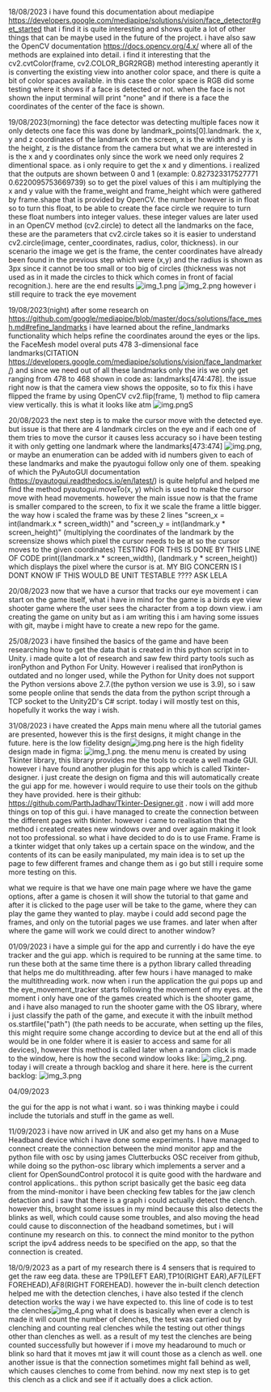 18/08/2023
i have found this documentation about mediapipe https://developers.google.com/mediapipe/solutions/vision/face_detector#get_started that i find it is quite interesting and shows quite a lot of other things that can be maybe used in the future of the project.
i have also saw the OpenCV documentation https://docs.opencv.org/4.x/ where all of the methods are explained into detail. i find it interesting that the cv2.cvtColor(frame, cv2.COLOR_BGR2RGB) method interesting aperantly it is converting the existing view into another color space, and there is quite a bit of color spaces available. in this case the color space is RGB
did some testing where it shows if a face is detected or not. when the face is not shown the input terminal will print "none" and if there is a face the coordinates of the center of the face is shown.

19/08/2023(morning)
the face detector was detecting multiple faces now it only detects one face this was done by landmark_points[0].landmark. the x, y and z coordinates of the landmark on the screen, x is the width and y is the height, z is the distance from the camera but what we are interested in is the x and y coordinates only since the work we need only requires 2 dimentional space. as i only require to get the x and y dimentions. i realized that the outputs are shown between 0 and 1 (example: 0.827323317527771 0.6220095753669739) so to get the pixel values of this i am multiplying the x and y value with the frame_weight and frame_height which were gathered by frame.shape that is provided by OpenCV. the number however is in float so to turn this float, to be able to create the face circle we require to turn these float numbers into integer values. these integer values are later used in an OpenCV method (cv2.circle) to detect all the landmarks on the face, these are the parameters that cv2.circle takes so it is easier to understand cv2.circle(image, center_coordinates, radius, color, thickness). in our scenario the image we get is the frame, the center coordinates have already been found in the previous step which were (x,y) and the radius is shown as 3px since it cannot be too small or too big of circles (thickness was not used as in it made the circles to thick which comes in front of facial recognition.). here are the end results ![img_1.png](photos_of_diary/img_1.png) ![img_2.png](photos_of_diary/img_2.png)
however i still require to track the eye movement

19/08/2023(night)
after some research on https://github.com/google/mediapipe/blob/master/docs/solutions/face_mesh.md#refine_landmarks i have learned about the refine_landmarks functionality which helps refine the coordinates around the eyes or the lips. the FaceMesh model overal puts 478 3-dimensional face landmarks(CITATION https://developers.google.com/mediapipe/solutions/vision/face_landmarker/) and since we need out of all these landmarks only the iris we only get ranging from 478 to 468 shown in code as: landmarks[474:478]. the issue right now is that the camera view shows the opposite, so to fix this i have flipped the frame by using OpenCV cv2.flip(frame, 1) method to flip camera view vertically. this is what it looks like atm ![img.png](photos_of_diary/img.png)S

20/08/2023
the next step is to make the cursor move with the detected eye. but issue is that there are 4 landmark circles on the eye and if each one of them tries to move the cursor it causes less accuracy so i have been testing it with only getting one landmark where the landmarks[473:474] ![img.png](photos_of_diary/img4.png), or maybe an enumeration can be added with id numbers given to each of these landmarks and make the pyautogui follow only one of them. speaking of which the PyAutoGUI documentation (https://pyautogui.readthedocs.io/en/latest/) is quite helpful and helped me find the method pyautogui.moveTo(x, y) which is used to make the cursor move with head movements. however the main issue now is that the frame is smaller compared to the screen, to fix it we scale the frame a little bigger. the way how i scaled the frame was by these 2 lines "screen_x = int(landmark.x * screen_width)" and "screen_y = int(landmark.y * screen_height)" (multiplying the coordinates of the landmark by the screensize shows which pixel the cursor needs to be at so the cursor moves to the given coordinates) TESTING FOR THIS IS DONE BY THIS LINE OF CODE print((landmark.x * screen_width), (landmark.y * screen_height)) which displays the pixel where the cursor is at.
MY BIG CONCERN IS I DONT KNOW IF THIS WOULD BE UNIT TESTABLE ???? ASK LELA

20/08/2023
now that we have a cursor that tracks our eye movement i can start on the game itself, what i have in mind for the game is a birds eye view shooter game where the user sees the character from a top down view. i am creating the game on unity but as i am writing this i am having some issues with git, maybe i might have to create a new repo for the game.

25/08/2023
i have finsihed the basics of the game and have been researching how to get the data that is created in this python script in to Unity. i made quite a lot of research and saw few third party tools such as ironPython and Python For Unity. However i realised that ironPython is outdated and no longer used, while the Python for Unity does not support the Python versions above 2.7.(the python version we use is 3.9), so i saw some people online that sends the data from the python script through a TCP socket to the Unity2D's C# script. today i will mostly test on this, hopefully it works the way i wish.

31/08/2023
i have created the Apps main menu where all the tutorial games are presented, however this is the first designs, it might change in the future. here is the low fidelity design![img.png](img.png) here is the high fidelity design made in figma: ![img_1.png](img_1.png). the menu menu is created by using Tkinter library, this library provides me the tools to create a well made GUI. however i have found another plugin for this app which is called Tkinter-designer. i just create the design on figma and this will automatically create the gui app for me. however i would require to use their tools on the github they have provided. here is their github: https://github.com/ParthJadhav/Tkinter-Designer.git . now i will add more things on top of this gui.
i have managed to create the connection between the different pages with tkinter. however i came to realisation that the method i created creates new windows over and over again making it look not too professional. so what i have decided to do is to use Frame. Frame is a tkinter widget that only takes up a certain space on the window, and the contents of its can be easily manipulated, my main idea is to set up the page to few different frames and change them as i go but still i require some more testing on this.

what we require is that we have one main page where we have the game options, after a game is chosen  it will show the tutorial to that game and after it is clicked to the page user will be take to the game, where they can play the game they wanted to play. maybe i could add second page the frames, and only on the tutorial pages we use frames. and later when after where the game will work we could direct to another window?

01/09/2023
i have a simple gui for the app and currently i do have the eye tracker and the gui app. which is required to be running at the same time. to run these both at the same time there is a python library called threading that helps me do multithreading. after few hours i have managed to make the multithreading work. now when i run the application the gui pops up and the eye_movement_tracker starts following the movement of my eyes. at the moment i only have one of the games created which is the shooter game, and i have also managed to run the shooter game with the OS library, where i just classify the path of the game, and execute it with the inbuilt method os.startfile("path") (the path needs to be accurate, when setting up the files, this might require some change according to device but at the end all of this would be in one folder where it is easier to access and same for all devices), however this method is called later when a random click is made to the window, here is how the second window looks like: ![img_2.png](img_2.png). today i will create a through backlog and share it here. here is the current backlog: ![img_3.png](img_3.png)

04/09/2023

the gui for the app is not what i want. so i was thinking maybe i could include the tutorials and stuff in the game as well.

11/09/2023
i have now arrived in UK and also get my hans on a Muse Headband device which i have done some experiments. I have managed to connect create the connection between the mind monitor app and the python file with osc by using james Clutterbucks OSC receiver from github, while doing so the python-osc library which implements a server and a client for OpenSoundControl protocol it is quite good with the hardware and control applications.. this python script basically get the basic eeg data from the mind-monitor i have been checking few tables for the jaw clench detaction and i saw that there is a graph i could actually detect the clench. however this, brought some issues in my mind because this also detects the blinks as well, which could cause some troubles, and also moving the head could cause to disconnection of the headband sometimes, but i will continune my research on this. to connect the mind monitor to the python script the ipv4 address needs to be specified on the app, so that the connection is created.

18/0/9/2023
as a part of my research there is 4 sensers that is required to get the raw eeg data. these are TP9(LEFT EAR),TP10(RIGHT EAR),AF7(LEFT FOREHEAD),AF8(RIGHT FOREHEAD). however the in-built clench detection helped me with the detection clenches, i have also tested if the clench detection works the way i we have expected to. this line of code is to test the clenches![img_4.png](img_4.png) what it does is basically when ever a clench is made it will count the number of clenches, the test was carried out by clenching and counting real clenches while the testing out other things other than clenches as well. as a result of my test the clenches are being counted successfully but however if i move my headaround to much or blink so hard that it moves mt jaw it will count those as a clench as well. one another issue is that the connection sometimes might fall behind as well, which causes clenches to come from behind. now my next step is to get this clench as a click and see if it actually does a click action.